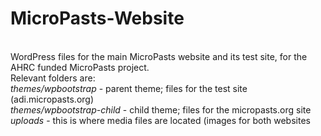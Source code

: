 <h1>MicroPasts-Website</h1><br>
WordPress files for the main MicroPasts website and its test site, for the AHRC funded MicroPasts project.<br>
Relevant folders are:<br>
<i>themes/wpbootstrap</i> - parent theme; files for the test site (adi.micropasts.org)<br>
<i>themes/wpbootstrap-child</i> - child theme; files for the micropasts.org site<br>
<i>uploads</i> - this is where media files are located (images for both websites<br>
